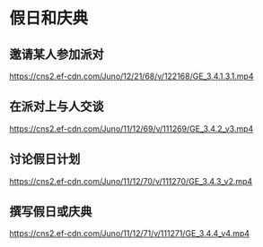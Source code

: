 # 假日和庆典

## 邀请某人参加派对
https://cns2.ef-cdn.com/Juno/12/21/68/v/122168/GE_3.4.1.3.1.mp4

## 在派对上与人交谈
https://cns2.ef-cdn.com/Juno/11/12/69/v/111269/GE_3.4.2_v3.mp4

## 讨论假日计划
https://cns2.ef-cdn.com/Juno/11/12/70/v/111270/GE_3.4.3_v2.mp4

## 撰写假日或庆典
https://cns2.ef-cdn.com/Juno/11/12/71/v/111271/GE_3.4.4_v4.mp4
